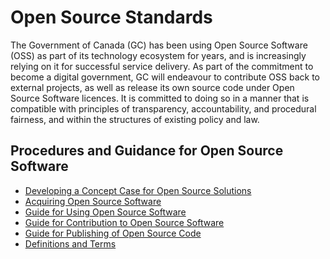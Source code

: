 # Open Source Standards

The Government of Canada (GC) has been using Open Source Software (OSS) as part of its technology ecosystem for years, and is increasingly relying on it for successful service delivery.
As part of the commitment to become a digital government, GC will endeavour to contribute OSS back to external projects, as well as release its own source code under Open Source Software licences.
It is committed to doing so in a manner that is compatible with principles of transparency, accountability, and procedural fairness, and within the structures of existing policy and law.

## Procedures and Guidance for Open Source Software

- [Developing a Concept Case for Open Source Solutions](guides/importance-of-concept-case.md)
- [Acquiring Open Source Software](guides/guide-for-acquisition.md)
- [Guide for Using Open Source Software](guides/using-open-source-software.md)
- [Guide for Contribution to Open Source Software](guides/contributing-to-open-source-software.md)
- [Guide for Publishing of Open Source Code](guides/publishing-open-source-code.md)
- [Definitions and Terms](guides/definitions.md)

